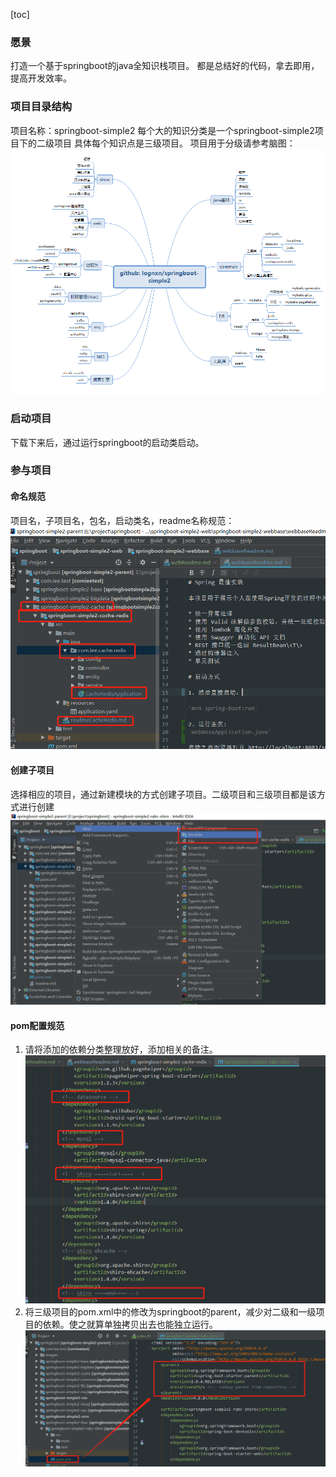 [toc]
### 愿景
打造一个基于springboot的java全知识栈项目。
都是总结好的代码，拿去即用，提高开发效率。
### 项目目录结构
项目名称：springboot-simple2
每个大的知识分类是一个springboot-simple2项目下的二级项目
具体每个知识点是三级项目。
项目用于分级请参考脑图：
![](images/2019-06-12-11-05-26.png)
### 启动项目
下载下来后，通过运行springboot的启动类启动。

### 参与项目
#### 命名规范
项目名，子项目名，包名，启动类名，readme名称规范：
![](images/2019-06-12-11-01-39.png)
#### 创建子项目
选择相应的项目，通过新建模块的方式创建子项目。二级项目和三级项目都是该方式进行创建
![](images/2019-06-12-11-11-29.png)
#### pom配置规范
1. 请将添加的依赖分类整理放好，添加相关的备注。
![](images/2019-06-12-11-10-39.png)
2. 将三级项目的pom.xml中的<parent>修改为springboot的parent，减少对二级和一级项目的依赖。使之就算单独拷贝出去也能独立运行。
![](images/2019-06-12-11-15-48.png)
